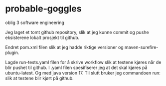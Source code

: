 # probable-goggles
oblig 3 software engineering

Jeg laget et tomt github repository, slik at jeg kunne commit og pushe eksisterene lokalt prosjekt til github. 

Endret pom.xml filen slik at jeg hadde riktige versioner og maven-surefire-plugin. 

Lagde run-tests.yaml filen for å skrive workflow slik at testene kjøres når de blir pushet til github. 
I .yaml filen spesifiserer jeg at det skal kjøres på ubuntu-latest. Og med java version 17. Til slutt bruker jeg commandoen run: slik at testene blir kjørt på github. 
